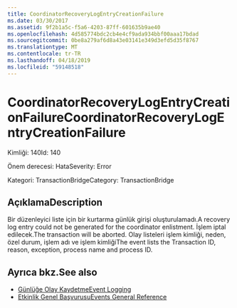 ```yaml
---
title: CoordinatorRecoveryLogEntryCreationFailure
ms.date: 03/30/2017
ms.assetid: 9f2b1a5c-f5a6-4203-87ff-601635b9ae40
ms.openlocfilehash: 4d585774bdc2cb4e4cf9ada934bbf00aaa17bdad
ms.sourcegitcommit: 0be8a279af6d8a43e03141e349d3efd5d35f8767
ms.translationtype: MT
ms.contentlocale: tr-TR
ms.lasthandoff: 04/18/2019
ms.locfileid: "59148518"
---
```

# <a name="coordinatorrecoverylogentrycreationfailure"></a><span data-ttu-id="44e4f-102">CoordinatorRecoveryLogEntryCreationFailure</span><span class="sxs-lookup"><span data-stu-id="44e4f-102">CoordinatorRecoveryLogEntryCreationFailure</span></span>
<span data-ttu-id="44e4f-103">Kimliği: 140</span><span class="sxs-lookup"><span data-stu-id="44e4f-103">Id: 140</span></span>  
  
 <span data-ttu-id="44e4f-104">Önem derecesi: Hata</span><span class="sxs-lookup"><span data-stu-id="44e4f-104">Severity: Error</span></span>  
  
 <span data-ttu-id="44e4f-105">Kategori: TransactionBridge</span><span class="sxs-lookup"><span data-stu-id="44e4f-105">Category: TransactionBridge</span></span>  
  
## <a name="description"></a><span data-ttu-id="44e4f-106">Açıklama</span><span class="sxs-lookup"><span data-stu-id="44e4f-106">Description</span></span>  
 <span data-ttu-id="44e4f-107">Bir düzenleyici liste için bir kurtarma günlük girişi oluşturulamadı.</span><span class="sxs-lookup"><span data-stu-id="44e4f-107">A recovery log entry could not be generated for the coordinator enlistment.</span></span> <span data-ttu-id="44e4f-108">İşlem iptal edilecek.</span><span class="sxs-lookup"><span data-stu-id="44e4f-108">The transaction will be aborted.</span></span> <span data-ttu-id="44e4f-109">Olay listeleri işlem kimliği, neden, özel durum, işlem adı ve işlem kimliği</span><span class="sxs-lookup"><span data-stu-id="44e4f-109">The event lists the Transaction ID, reason, exception, process name and process ID.</span></span>  
  
## <a name="see-also"></a><span data-ttu-id="44e4f-110">Ayrıca bkz.</span><span class="sxs-lookup"><span data-stu-id="44e4f-110">See also</span></span>

- [<span data-ttu-id="44e4f-111">Günlüğe Olay Kaydetme</span><span class="sxs-lookup"><span data-stu-id="44e4f-111">Event Logging</span></span>](../../../../../docs/framework/wcf/diagnostics/event-logging/index.md)
- [<span data-ttu-id="44e4f-112">Etkinlik Genel Başvurusu</span><span class="sxs-lookup"><span data-stu-id="44e4f-112">Events General Reference</span></span>](../../../../../docs/framework/wcf/diagnostics/event-logging/events-general-reference.md)
